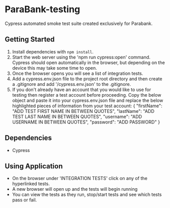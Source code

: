 # ParaBank-testing

Cypress automated smoke test suite created exclusively for Parabank.

## Getting Started

1. Install dependencies with `npm install`.
2. Start the web server using the 'npm run cypress:open' command. Cypress should open automatically in the browser, but depending on the device this may take some time to open.
3. Once the browser opens you will see a list of integration tests.
4. Add a cypress.env.json file to the project root directory and then create a .gitignore and add '/cypress.env.json' to the .gitignore.
5. If you don't already have an account that you would like to use for testing then register a test account before proceeding. Copy the below object and paste it into your cypress.env.json file and replace the below highlighted pieces of information from your test account:
   {
   "firstName": "ADD TEST FIRST NAME IN BETWEEN QUOTES",
   "lastName": "ADD TEST LAST NAME IN BETWEEN QUOTES",
   "username": "ADD USERNAME IN BETWEEN QUOTES",
   "password": "ADD PASSWORD"
   }

## Dependencies

- Cypress

## Using Application

- On the browser under 'INTEGRATION TESTS' click on any of the hyperlinked tests.
- A new browser will open up and the tests will begin running
- You can view the tests as they run, stop/start tests and see which tests pass or fail.
